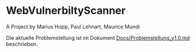 # WebVulnerbiltyScanner
A Project by Marius Hopp, Paul Lehnart, Maurice Mundi

Die aktuelle Problemstellung ist im Dokument [Docs/Problemstellung_v1.0.md](Docs/Problemstellung_v1.0.md) beschrieben.
